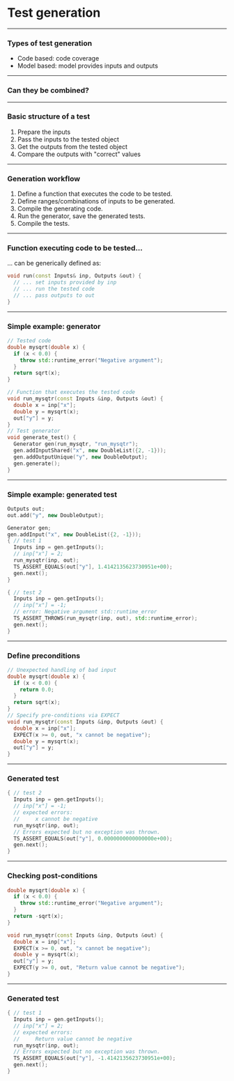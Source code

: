 # Test generation

---

### Types of test generation

* Code based: code coverage
* Model based: model provides inputs and outputs

---

### Can they be combined?

---

### Basic structure of a test

1. Prepare the inputs
1. Pass the inputs to the tested object
1. Get the outputs from the tested object
1. Compare the outputs with "correct" values

---

### Generation workflow

1. Define a function that executes the code to be tested.
1. Define ranges/combinations of inputs to be generated.
1. Compile the generating code.
1. Run the generator, save the generated tests.
1. Compile the tests.

---

### Function executing code to be tested...

... can be generically defined as:

```c++
void run(const Inputs& inp, Outputs &out) {
  // ... set inputs provided by inp
  // ... run the tested code
  // ... pass outputs to out
}
```

---

### Simple example: generator

```c++
// Tested code
double mysqrt(double x) {
  if (x < 0.0) {
    throw std::runtime_error("Negative argument");
  }
  return sqrt(x);
}

// Function that executes the tested code
void run_mysqtr(const Inputs &inp, Outputs &out) {
  double x = inp["x"];
  double y = mysqrt(x);
  out["y"] = y;
}
// Test generator
void generate_test() {
  Generator gen(run_mysqtr, "run_mysqtr");
  gen.addInputShared("x", new DoubleList({2, -1}));
  gen.addOutputUnique("y", new DoubleOutput);
  gen.generate();
}
```

---

### Simple example: generated test

```c++
Outputs out;
out.add("y", new DoubleOutput);

Generator gen;
gen.addInput("x", new DoubleList({2, -1}));
{ // test 1
  Inputs inp = gen.getInputs();
  // inp["x"] = 2;
  run_mysqtr(inp, out);
  TS_ASSERT_EQUALS(out["y"], 1.4142135623730951e+00);
  gen.next();
}

{ // test 2
  Inputs inp = gen.getInputs();
  // inp["x"] = -1;
  // error: Negative argument std::runtime_error
  TS_ASSERT_THROWS(run_mysqtr(inp, out), std::runtime_error);
  gen.next();
}
```

---

### Define preconditions

```c++
// Unexpected handling of bad input
double mysqrt(double x) {
  if (x < 0.0) {
    return 0.0;
  }
  return sqrt(x);
}
// Specify pre-conditions via EXPECT
void run_mysqtr(const Inputs &inp, Outputs &out) {
  double x = inp["x"];
  EXPECT(x >= 0, out, "x cannot be negative");
  double y = mysqrt(x);
  out["y"] = y;
}
```

---

### Generated test

```c++
{ // test 2
  Inputs inp = gen.getInputs();
  // inp["x"] = -1;
  // expected errors:
  //     x cannot be negative
  run_mysqtr(inp, out);
  // Errors expected but no exception was thrown.
  TS_ASSERT_EQUALS(out["y"], 0.0000000000000000e+00);
  gen.next();
}
```

---

### Checking post-conditions

```c++
double mysqrt(double x) {
  if (x < 0.0) {
    throw std::runtime_error("Negative argument");
  }
  return -sqrt(x);
}

void run_mysqtr(const Inputs &inp, Outputs &out) {
  double x = inp["x"];
  EXPECT(x >= 0, out, "x cannot be negative");
  double y = mysqrt(x);
  out["y"] = y;
  EXPECT(y >= 0, out, "Return value cannot be negative");
}
```

---

### Generated test

```c++
{ // test 1
  Inputs inp = gen.getInputs();
  // inp["x"] = 2;
  // expected errors:
  //     Return value cannot be negative
  run_mysqtr(inp, out);
  // Errors expected but no exception was thrown.
  TS_ASSERT_EQUALS(out["y"], -1.4142135623730951e+00);
  gen.next();
}
```

